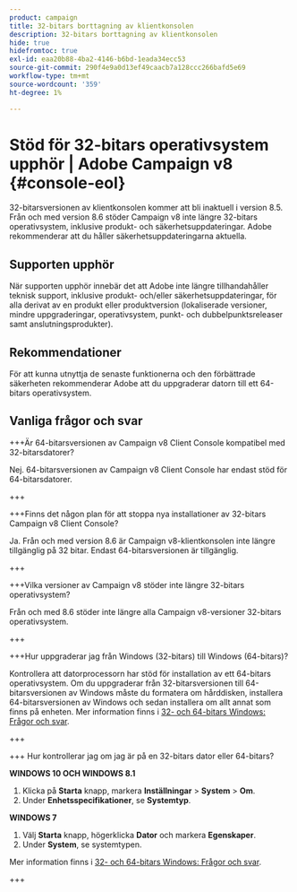 ```yaml
---
product: campaign
title: 32-bitars borttagning av klientkonsolen
description: 32-bitars borttagning av klientkonsolen
hide: true
hidefromtoc: true
exl-id: eaa20b88-4ba2-4146-b6bd-1eada34ecc53
source-git-commit: 290f4e9a0d13ef49caacb7a128ccc266bafd5e69
workflow-type: tm+mt
source-wordcount: '359'
ht-degree: 1%

---
```


# Stöd för 32-bitars operativsystem upphör | Adobe Campaign v8 {#console-eol}

32-bitarsversionen av klientkonsolen kommer att bli inaktuell i version 8.5. Från och med version 8.6 stöder Campaign v8 inte längre 32-bitars operativsystem, inklusive produkt- och säkerhetsuppdateringar. Adobe rekommenderar att du håller säkerhetsuppdateringarna aktuella.

## Supporten upphör

När supporten upphör innebär det att Adobe inte längre tillhandahåller teknisk support, inklusive produkt- och/eller säkerhetsuppdateringar, för alla derivat av en produkt eller produktversion (lokaliserade versioner, mindre uppgraderingar, operativsystem, punkt- och dubbelpunktsreleaser samt anslutningsprodukter).

## Rekommendationer

För att kunna utnyttja de senaste funktionerna och den förbättrade säkerheten rekommenderar Adobe att du uppgraderar datorn till ett 64-bitars operativsystem.

## Vanliga frågor och svar

+++Är 64-bitarsversionen av Campaign v8 Client Console kompatibel med 32-bitarsdatorer?

Nej. 64-bitarsversionen av Campaign v8 Client Console har endast stöd för 64-bitarsdatorer.

+++

+++Finns det någon plan för att stoppa nya installationer av 32-bitars Campaign v8 Client Console?

Ja. Från och med version 8.6 är Campaign v8-klientkonsolen inte längre tillgänglig på 32 bitar. Endast 64-bitarsversionen är tillgänglig.

+++

+++Vilka versioner av Campaign v8 stöder inte längre 32-bitars operativsystem?

Från och med 8.6 stöder inte längre alla Campaign v8-versioner 32-bitars operativsystem.

+++

+++Hur uppgraderar jag från Windows (32-bitars) till Windows (64-bitars)?

Kontrollera att datorprocessorn har stöd för installation av ett 64-bitars operativsystem. Om du uppgraderar från 32-bitarsversionen till 64-bitarsversionen av Windows måste du formatera om hårddisken, installera 64-bitarsversionen av Windows och sedan installera om allt annat som finns på enheten. Mer information finns i [32- och 64-bitars Windows: Frågor och svar](https://support.microsoft.com/en-us/windows/32-bit-and-64-bit-windows-frequently-asked-questions-c6ca9541-8dce-4d48-0415-94a3faa2e13d).

+++

+++ Hur kontrollerar jag om jag är på en 32-bitars dator eller 64-bitars?

**WINDOWS 10 OCH WINDOWS 8.1**

1. Klicka på **Starta** knapp, markera **Inställningar** > **System** > **Om**.
1. Under **Enhetsspecifikationer**, se **Systemtyp**.

**WINDOWS 7**
1. Välj **Starta** knapp, högerklicka **Dator** och markera **Egenskaper**.
1. Under **System**, se systemtypen.

Mer information finns i [32- och 64-bitars Windows: Frågor och svar](https://support.microsoft.com/en-us/windows/32-bit-and-64-bit-windows-frequently-asked-questions-c6ca9541-8dce-4d48-0415-94a3faa2e13d).

+++
